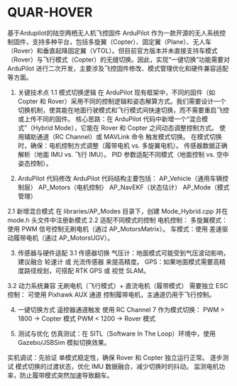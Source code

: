 # QUAR-HOVER
基于Ardupilot的陆空两栖无人机飞控固件
ArduPilot 作为一款开源的无人系统控制固件，支持多种平台，包括多旋翼（Copter）、固定翼（Plane）、无人车（Rover）和垂直起降固定翼（VTOL）。但目前官方版本并未直接支持车模式（Rover）与飞行模式（Copter）的无缝切换。因此，实现“一键切换”功能需要对 ArduPilot 进行二次开发，主要涉及飞控固件修改、模式管理优化和硬件兼容适配等方面。
1. 关键技术点
1.1 模式切换逻辑
在 ArduPilot 现有框架中，不同的固件（如 Copter 和 Rover）采用不同的控制逻辑和姿态解算方式。我们需要设计一个切换机制，使其能在地面行驶模式和飞行模式间快速切换，而不需要重启飞控或上传不同的固件。
核心思路：在 ArduPilot 代码中新增一个“混合模式”（Hybrid Mode），它能在 Rover 和 Copter 之间动态调整控制方式。
使用辅助通道（RC Channel）或 MAVLink 命令 触发模式切换。
在模式切换时，确保：电机控制方式调整（履带电机 vs. 多旋翼电机）。
传感器数据正确解析（地面 IMU vs. 飞行 IMU）。
PID 参数适配不同模式（地面控制 vs. 空中姿态控制）。

2. ArduPilot 代码修改
ArduPilot 代码结构主要包括：
AP_Vehicle（通用车辆控制层）
AP_Motors（电机控制）
AP_NavEKF（状态估计）
AP_Mode（模式管理）

2.1 新增混合模式
在 libraries/AP_Modes 目录下，创建 Mode_Hybrid.cpp 并在 mode.h 头文件中注册新模式
2.2 适配不同模式的控制
电机控制：
多旋翼模式：使用 PWM 信号控制无刷电机（通过 AP_MotorsMatrix）。
车模式：使用 差速驱动履带电机（通过 AP_MotorsUGV）。

3. 传感器与硬件适配
3.1 传感器切换
气压计：地面模式可能受到气压波动影响，建议融合 轮速计 或 光流传感器 来提高精度。
GPS：如果地面模式需要高精度路径规划，可搭配 RTK GPS 或 视觉 SLAM。

3.2 动力系统兼容
无刷电机（飞行模式）+ 直流电机（履带模式） 需要独立 ESC 控制：
可使用 Pixhawk AUX 通道 控制履带电机，主通道仍用于飞行控制。

4. 一键切换方式
遥控器通道触发
使用 RC Channel 7 作为模式切换：
PWM > 1800 → Copter 模式
PWM < 1200 → Rover 模式

5. 测试与优化
仿真测试：在 SITL（Software In The Loop）环境中，使用 Gazebo/JSBSim 模拟切换效果。

实机调试：先验证 单模式稳定性，确保 Rover 和 Copter 独立运行正常。
逐步测试 模式切换的过渡状态，优化 IMU 数据融合，减少切换时的抖动。
监测电机功率，防止履带模式突然加速导致翻车。
